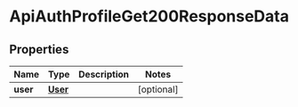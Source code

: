 

# ApiAuthProfileGet200ResponseData


## Properties

| Name | Type | Description | Notes |
|------------ | ------------- | ------------- | -------------|
|**user** | [**User**](User.md) |  |  [optional] |



